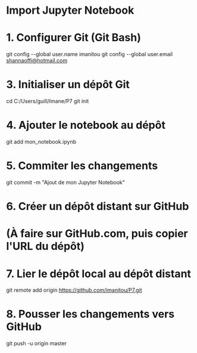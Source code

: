 # Import Jupyter Notebook 

# 1. Configurer Git (Git Bash)
git config --global user.name imanitou
git config --global user.email shannaoffi@hotmail.com

# 3. Initialiser un dépôt Git
cd C:/Users/guill/Imane/P7
git init

# 4. Ajouter le notebook au dépôt
git add mon_notebook.ipynb

# 5. Commiter les changements
git commit -m "Ajout de mon Jupyter Notebook"

# 6. Créer un dépôt distant sur GitHub
# (À faire sur GitHub.com, puis copier l'URL du dépôt)

# 7. Lier le dépôt local au dépôt distant
git remote add origin https://github.com/imanitou/P7.git

# 8. Pousser les changements vers GitHub
git push -u origin master

